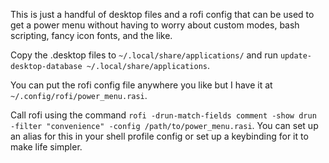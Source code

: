 
This is just a handful of desktop files and a rofi config that can be used to get a power menu without having to worry about custom modes, bash scripting, fancy icon fonts, and the like.

Copy the .desktop files to `~/.local/share/applications/` and run `update-desktop-database ~/.local/share/applications`.

You can put the rofi config file anywhere you like but I have it at `~/.config/rofi/power_menu.rasi`.

Call rofi using the command `rofi -drun-match-fields comment -show drun -filter "convenience" -config /path/to/power_menu.rasi`. You can set up an alias for this in your shell profile config or set up a keybinding for it to make life simpler.
